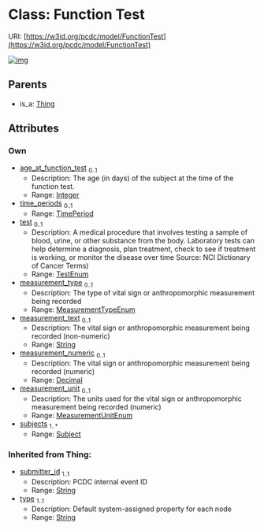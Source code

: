 
# Class: Function Test




URI: [https://w3id.org/pcdc/model/FunctionTest](https://w3id.org/pcdc/model/FunctionTest)


[![img](https://yuml.me/diagram/nofunky;dir:TB/class/[TimePeriod],[Thing],[Subject],[Subject]<subjects%201..*-++[FunctionTest&#124;age_at_function_test:integer%20%3F;test:TestEnum%20%3F;measurement_type:MeasurementTypeEnum%20%3F;measurement_text:string%20%3F;measurement_numeric:decimal%20%3F;measurement_unit:MeasurementUnitEnum%20%3F;submitter_id(i):string;type(i):string],[TimePeriod]<time_periods%200..1-++[FunctionTest],[Thing]^-[FunctionTest])](https://yuml.me/diagram/nofunky;dir:TB/class/[TimePeriod],[Thing],[Subject],[Subject]<subjects%201..*-++[FunctionTest&#124;age_at_function_test:integer%20%3F;test:TestEnum%20%3F;measurement_type:MeasurementTypeEnum%20%3F;measurement_text:string%20%3F;measurement_numeric:decimal%20%3F;measurement_unit:MeasurementUnitEnum%20%3F;submitter_id(i):string;type(i):string],[TimePeriod]<time_periods%200..1-++[FunctionTest],[Thing]^-[FunctionTest])

## Parents

 *  is_a: [Thing](Thing.md)

## Attributes


### Own

 * [age_at_function_test](age_at_function_test.md)  <sub>0..1</sub>
     * Description: The age (in days) of the subject at the time of the function test.
     * Range: [Integer](types/Integer.md)
 * [time_periods](time_periods.md)  <sub>0..1</sub>
     * Range: [TimePeriod](TimePeriod.md)
 * [test](test.md)  <sub>0..1</sub>
     * Description: A medical procedure that involves testing a sample of blood, urine, or other substance from the body. Laboratory tests can help determine a diagnosis, plan treatment, check to see if treatment is working, or monitor the disease over time Source: NCI Dictionary of Cancer Terms)
     * Range: [TestEnum](TestEnum.md)
 * [measurement_type](measurement_type.md)  <sub>0..1</sub>
     * Description: The type of vital sign or anthropomorphic measurement being recorded
     * Range: [MeasurementTypeEnum](MeasurementTypeEnum.md)
 * [measurement_text](measurement_text.md)  <sub>0..1</sub>
     * Description: The vital sign or anthropomorphic measurement being recorded (non-numeric)
     * Range: [String](types/String.md)
 * [measurement_numeric](measurement_numeric.md)  <sub>0..1</sub>
     * Description: The vital sign or anthropomorphic measurement being recorded (numeric)
     * Range: [Decimal](types/Decimal.md)
 * [measurement_unit](measurement_unit.md)  <sub>0..1</sub>
     * Description: The units used for the vital sign or anthropomorphic measurement being recorded (numeric)
     * Range: [MeasurementUnitEnum](MeasurementUnitEnum.md)
 * [subjects](subjects.md)  <sub>1..\*</sub>
     * Range: [Subject](Subject.md)

### Inherited from Thing:

 * [submitter_id](submitter_id.md)  <sub>1..1</sub>
     * Description: PCDC internal event ID
     * Range: [String](types/String.md)
 * [type](type.md)  <sub>1..1</sub>
     * Description: Default system-assigned property for each node
     * Range: [String](types/String.md)
